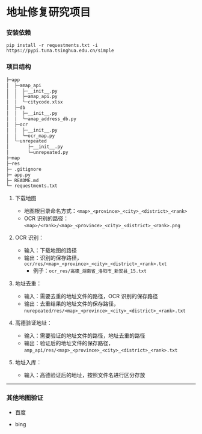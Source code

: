# 地址修复研究项目

### 安装依赖

```shell
pip install -r requestments.txt -i https://pypi.tuna.tsinghua.edu.cn/simple 
```

### 项目结构

```sh
├─app
│  ├─amap_api
│  │  ├─__init__.py
│  │  ├─amap_api.py
│  │  └─citycode.xlsx
│  ├─db
│  │  ├─__init__.py
│  │  └─amap_address_db.py
│  ├─ocr
│  │  ├─__init__.py
│  │  └─ocr_map.py
│  └─unrepeated
│       ├─__init__.py
│       └─unrepeated.py
├─map
├─res
├─ .gitignore
├─ app.py
├─ README.md
└─ requestments.txt
```

1. 下载地图
    - 地图根目录命名方式：`<map>_<province>_<city>_<district>_<rank>`
    - OCR 识别的路径：`<map>/<rank>/<map>_<province>_<city>_<district>_<rank>.png`

2. OCR 识别：
    - 输入：下载地图的路径
    - 输出：识别的保存路径，`ocr/res/<map>_<province>_<city>_<district>_<rank>.txt`
        - 例子：`ocr_res/高德_湖南省_洛阳市_新安县_15.txt`
 
3. 地址去重：
    - 输入：需要去重的地址文件的路径，OCR 识别的保存路径
    - 输出：去重结果的地址文件的保存路径，`nurepeated/res/<map>_<province>_<city>_<district>_<rank>.txt`

5. 高德验证地址：
    - 输入：需要验证的地址文件的路径，地址去重的路径
    - 输出：验证后的地址文件的保存路径，`amp_api/res/<map>_<province>_<city>_<district>_<rank>.txt`

4. 地址入库：
    - 输入：高德验证后的地址，按照文件名进行区分存放

---

### 其他地图验证

- 百度

- bing